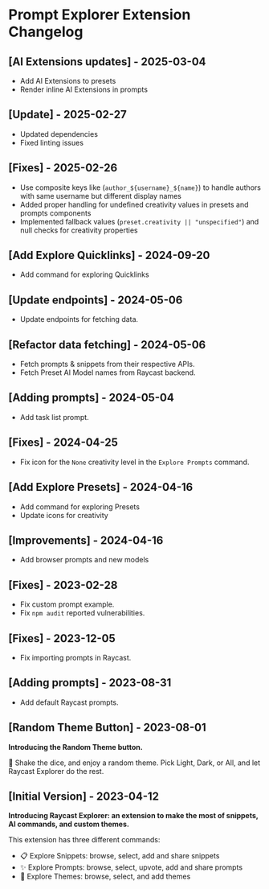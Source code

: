 # Prompt Explorer Extension Changelog

## [AI Extensions updates] - 2025-03-04

- Add AI Extensions to presets
- Render inline AI Extensions in prompts

## [Update] - 2025-02-27

- Updated dependencies
- Fixed linting issues

## [Fixes] - 2025-02-26

- Use composite keys like (`author_${username}_${name}`) to handle authors with same username but different display names
- Added proper handling for undefined creativity values in presets and prompts components
- Implemented fallback values (`preset.creativity || "unspecified"`) and null checks for creativity properties

## [Add Explore Quicklinks] - 2024-09-20

- Add command for exploring Quicklinks

## [Update endpoints] - 2024-05-06

- Update endpoints for fetching data.

## [Refactor data fetching] - 2024-05-06

- Fetch prompts & snippets from their respective APIs.
- Fetch Preset AI Model names from Raycast backend.

## [Adding prompts] - 2024-05-04

- Add task list prompt.

## [Fixes] - 2024-04-25

- Fix icon for the `None` creativity level in the `Explore Prompts` command.

## [Add Explore Presets] - 2024-04-16

- Add command for exploring Presets
- Update icons for creativity

## [Improvements] - 2024-04-16

- Add browser prompts and new models

## [Fixes] - 2023-02-28

- Fix custom prompt example.
- Fix `npm audit` reported vulnerabilities.

## [Fixes] - 2023-12-05

- Fix importing prompts in Raycast.

## [Adding prompts] - 2023-08-31

- Add default Raycast prompts.

## [Random Theme Button] - 2023-08-01

**Introducing the Random Theme button.**

🎲 Shake the dice, and enjoy a random theme. Pick Light, Dark, or All, and let Raycast Explorer do the rest.

## [Initial Version] - 2023-04-12

**Introducing Raycast Explorer: an extension to make the most of snippets, AI commands, and custom themes.**

This extension has three different commands:

- 📋 Explore Snippets: browse, select, add and share snippets
- ✨ Explore Prompts: browse, select, upvote, add and share prompts
- 🎨 Explore Themes: browse, select, and add themes

